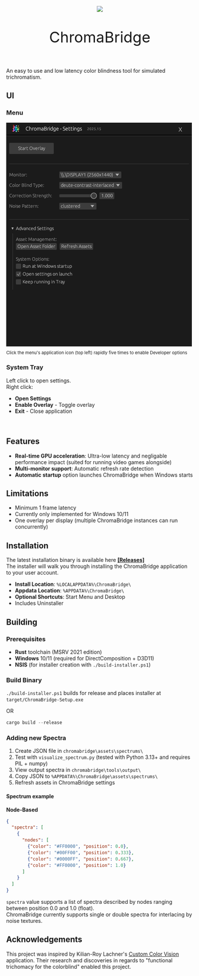 <p align="center">
  <img src="icons/icon-2048.png" width="128">
</p>
<p align="center" style="font-size:40px">
  ChromaBridge 
</p>
</br>
An easy to use and low latency color blindness tool for simulated trichromatism.  

## UI
### Menu
![Graphical User Interface](docs/menu.png)  
<sub>Click the menu's application icon (top left) rapidly five times to enable Developer options</sub>

### System Tray
Left click to open settings.  
Right click:
- **Open Settings**
- **Enable Overlay** - Toggle overlay
- **Exit** - Close application

</br>

## Features
- **Real-time GPU acceleration**: Ultra-low latency and negligable performance impact (suited for running video games alongside)
- **Multi-monitor support**: Automatic refresh rate detection
- **Automatic startup** option launches ChromaBridge when Windows starts
## Limitations
- Minimum 1 frame latency
- Currently only implemented for Windows 10/11
- One overlay per display (multiple ChromaBridge instances can run concurrently)
## Installation
The latest installation binary is available here **[[Releases]](https://github.com/99oblivius/ChromaBridge/releases)**  
The installer will walk you through installing the ChromaBridge application to your user account.
- **Install Location**: `%LOCALAPPDATA%\ChromaBridge\`
- **Appdata Location**: `%APPDATA%\ChromaBridge\`
- **Optional Shortcuts**: Start Menu and Desktop
- Includes Uninstaller
## Building
### Prerequisites
- **Rust** toolchain (MSRV 2021 edition)
- **Windows** 10/11 (required for DirectComposition + D3D11)
- **NSIS** (for installer creation with `./build-installer.ps1`)
### Build Binary
`./build-installer.ps1` builds for release and places installer at `target/ChromaBridge-Setup.exe`

OR  
```powershell
cargo build --release
```
### Adding new Spectra
1. Create JSON file in `chromabridge\assets\spectrums\`
2. Test with `visualize_spectrum.py` (tested with Python 3.13+ and requires PIL + numpy)
3. View output spectra in `chromabridge\tools\output\`
4. Copy JSON to `%APPDATA%\ChromaBridge\assets\spectrums\`
5. Refresh assets in ChromaBridge settings
#### Spectrum example
**Node-Based**
```json
{
  "spectra": [
    {
      "nodes": [
        {"color": "#FF0000", "position": 0.0},
        {"color": "#00FF00", "position": 0.333},
        {"color": "#0000FF", "position": 0.667},
        {"color": "#FF0000", "position": 1.0}
      ]
    }
  ]
}
```
`spectra` value supports a list of spectra described by nodes ranging between position 0.0 and 1.0 (float).  
ChromaBridge currently supports single or double spectra for interlacing by noise textures.
## Acknowledgements
This project was inspired by Kilian-Roy Lachner's [Custom Color Vision](https://www.color-in-color.info/color-in-color/custom-color-vision) application. Their research and discoveries in regards to "functional trichomacy for the colorblind" enabled this project. 